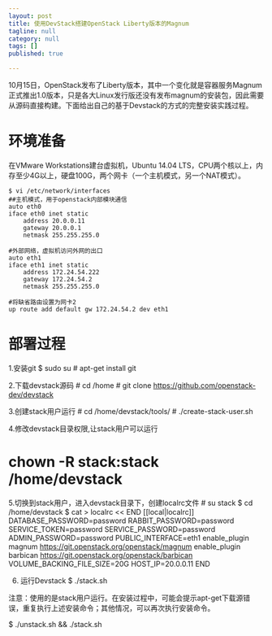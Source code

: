 ```yaml
---
layout: post
title: 使用DevStack搭建OpenStack Liberty版本的Magnum
tagline: null
category: null
tags: []
published: true

---
```

10月15日，OpenStack发布了Liberty版本，其中一个变化就是容器服务Magnum正式推出1.0版本，只是各大Linux发行版还没有发布magnum的安装包，因此需要从源码直接构建。下面给出自己的基于Devstack的方式的完整安装实践过程。

# 环境准备 

在VMware Workstations建台虚拟机，Ubuntu 14.04 LTS，CPU两个核以上，内存至少4G以上，硬盘100G，两个网卡（一个主机模式，另一个NAT模式）。

    $ vi /etc/network/interfaces
    ##主机模式，用于openstack内部模块通信 
    auto eth0
    iface eth0 inet static
        address 20.0.0.11
        gateway 20.0.0.1
        netmask 255.255.255.0

    #外部网络，虚拟机访问外网的出口
    auto eth1
    iface eth1 inet static
        address 172.24.54.222
        gateway 172.24.54.2
        netmask 255.255.255.0

    #将缺省路由设置为网卡2
    up route add default gw 172.24.54.2 dev eth1

# 部署过程

1.安装git
    $ sudo su
    # apt-get install git

2.下载devstack源码
    # cd /home
    # git clone https://github.com/openstack-dev/devstack 

3.创建stack用户运行
    # cd /home/devstack/tools/
    # ./create-stack-user.sh

4.修改devstack目录权限,让stack用户可以运行
# chown -R stack:stack /home/devstack

5.切换到stack用户，进入devstack目录下，创建localrc文件
    # su stack
    $ cd /home/devstack
    $ cat > localrc << END
    [[local|localrc]]
    DATABASE_PASSWORD=password
    RABBIT_PASSWORD=password
    SERVICE_TOKEN=password
    SERVICE_PASSWORD=password
    ADMIN_PASSWORD=password
    PUBLIC_INTERFACE=eth1
    enable_plugin magnum https://git.openstack.org/openstack/magnum
    enable_plugin barbican https://git.openstack.org/openstack/barbican
    VOLUME_BACKING_FILE_SIZE=20G
    HOST_IP=20.0.0.11
    END

6. 运行Devstack
    $ ./stack.sh

注意：使用的是stack用户运行。在安装过程中，可能会提示apt-get下载源错误，重复执行上述安装命令；其他情况，可以再次执行安装命令。

$  ./unstack.sh && ./stack.sh
